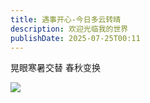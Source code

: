 ```yaml
---
title: 遇事开心-今日多云转晴
description: 欢迎光临我的世界
publishDate: 2025-07-25T00:11
---
```

晃眼寒暑交替 春秋变换

![](/assets/images/frc-f527d87beeea8f8efb0c37f05c1299ee.jpeg)
